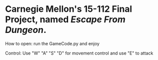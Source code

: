 # Carnegie Mellon's 15-112 Final Project, named _Escape From Dungeon_.

How to open: run the GameCode.py and enjoy

Control: Use "W" "A" "S" "D" for movement control and use "E" to attack

